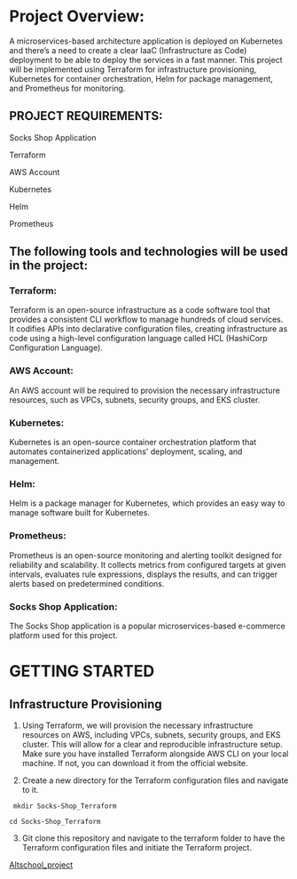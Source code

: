 # Project Overview: 

A microservices-based architecture application is deployed on Kubernetes and there’s a need to create a clear IaaC (Infrastructure as Code) deployment to be able to deploy the services in a fast manner.
This project will be implemented using Terraform for infrastructure provisioning, Kubernetes for container orchestration, Helm for package management, and Prometheus for monitoring.

## PROJECT REQUIREMENTS:


Socks Shop Application

Terraform

AWS Account

Kubernetes

Helm

Prometheus


## The following tools and technologies will be used in the project:

### Terraform:
Terraform is an open-source infrastructure as a code software tool that provides a consistent CLI workflow to manage hundreds of cloud services. It codifies APIs into declarative configuration files, creating infrastructure as code using a high-level configuration language called HCL (HashiCorp Configuration Language).

### AWS Account:
An AWS account will be required to provision the necessary infrastructure resources, such as VPCs, subnets, security groups, and EKS cluster.

### Kubernetes:
Kubernetes is an open-source container orchestration platform that automates containerized applications' deployment, scaling, and management.

### Helm:
Helm is a package manager for Kubernetes, which provides an easy way to manage software built for Kubernetes.

### Prometheus:
Prometheus is an open-source monitoring and alerting toolkit designed for reliability and scalability. It collects metrics from configured targets at given intervals, evaluates rule expressions, displays the results, and can trigger alerts based on predetermined conditions.

### Socks Shop Application:
The Socks Shop application is a popular microservices-based e-commerce platform used for this project.


# GETTING STARTED

## Infrastructure Provisioning

1. Using Terraform, we will provision the necessary infrastructure resources on AWS, including VPCs, subnets, security groups, and EKS cluster. This will allow for a clear and reproducible infrastructure setup.
Make sure you have installed Terraform alongside AWS CLI on your local machine. If not, you can download it from the official website.

2. Create a new directory for the Terraform configuration files and navigate to it.

`` mkdir Socks-Shop_Terraform``

`` cd Socks-Shop_Terraform ``

3. Git clone this repository and navigate to the terraform folder to have the Terraform configuration files and initiate the Terraform project.

[ Altschool_project](https://github.com)



